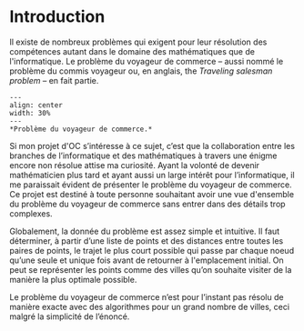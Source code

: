 
# Introduction

Il existe de nombreux problèmes 
qui exigent pour leur résolution des compétences
autant dans le domaine des mathématiques que de
l'informatique. Le problème 
du voyageur de commerce – aussi nommé 
le problème du commis voyageur ou, en 
anglais, the *Traveling salesman problem* – 
en fait partie.

```{figure} figures/schema_intro.png
---
align: center
width: 30%
---
*Problème du voyageur de commerce.*
```

Si mon projet d'OC s’intéresse 
à ce sujet, c’est que la collaboration 
entre les branches de l’informatique 
et des mathématiques à travers 
une énigme encore non résolue attise ma curiosité. 
Ayant la volonté de devenir mathématicien 
plus tard et ayant aussi un large intérêt 
pour l’informatique, il me 
paraissait évident de présenter le problème 
du voyageur de commerce. Ce projet est destiné 
à toute personne souhaitant avoir une vue d'ensemble 
du problème du voyageur de commerce sans entrer
dans des détails trop complexes.

Globalement, la donnée du problème est assez 
simple et intuitive. Il faut déterminer, à 
partir d’une liste de points et des distances 
entre toutes les paires de points, le trajet le 
plus court possible qui passe par chaque noeud 
qu’une seule et unique fois avant de retourner à 
l'emplacement initial. On peut se représenter les 
points comme des villes qu’on souhaite visiter 
de la manière la plus optimale possible. 

Le problème du voyageur de commerce n’est pour 
l’instant pas résolu de manière exacte avec 
des algorithmes pour un grand nombre
de villes, ceci malgré la simplicité de l’énoncé. 

